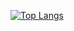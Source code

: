 [![Top Langs](https://github-readme-stats.vercel.app/api/top-langs/?username=2t1-jh-2016&layout=compact)](https://github.com/anuraghazra/github-readme-stats)
